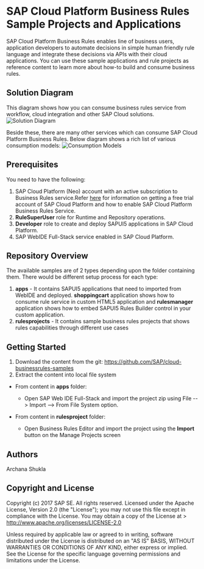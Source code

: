 # SAP Cloud Platform Business Rules Sample Projects and Applications
SAP Cloud Platform Business Rules enables line of business users, application developers to automate decisions in simple human friendly rule language and integrate these decisions via APIs with their cloud applications. 
You can use these sample applications and rule projects as reference content to learn more about how-to build and consume business rules.

## Solution Diagram
This diagram shows how you can consume business rules service from workflow, cloud integration and other SAP Cloud solutions. 
![Solution Diagram](https://github.com/SAP/cloud-businessrules-samples/blob/master/images/BusinessRules_SolutionDiagram.png)

Beside these, there are many other services which can consume SAP Cloud Platform Business Rules. Below diagram shows a rich list of various consumption models:
![Consumption Models](https://github.com/SAP/cloud-businessrules-samples/blob/master/images/BusinessRules_ConsumptionPatterns.png)

## Prerequisites
You need to have the following:
1.  SAP Cloud Platform (Neo) account with an active subscription to Business Rules service.Refer [here](https://blogs.sap.com/2017/04/26/sap-cloud-platform-business-rules-try-it-yourself/) for information on getting a free trial account of SAP Cloud Platform and how to enable SAP Cloud Platform Business Rules Service.
2.  **RuleSuperUser** role for Runtime and Repository operations.
3.  **Developer** role to create and deploy SAPUI5 applications in SAP Cloud Platform.
4.  SAP WebIDE Full-Stack service enabled in SAP Cloud Platform.

## Repository Overview
The available samples are of 2 types depending upon the folder containing them. There would be different setup process for each type:
1. **apps** - It contains SAPUI5 applications that need to imported from WebIDE and deployed. **shoppingcart** application shows how to consume rule service in custom HTML5 application and **rulesmanager** application shows how to embed SAPUI5 Rules Builder control in your custom application. 
2. **rulesprojects** - It contains sample business rules projects that shows rules capabilities through different use cases

## Getting Started
1. Download the content from the git: https://github.com/SAP/cloud-businessrules-samples
2. Extract the content into local file system

- From content in **apps** folder:
  - Open SAP Web IDE Full-Stack and import the project zip using File --> Import --> From File System option.

- From content in **rulesproject** folder:
  - Open Business Rules Editor and import the project using the **Import** button on the Manage Projects screen

## Authors
Archana Shukla

## Copyright and License
Copyright (c) 2017 SAP SE. All rights reserved.
Licensed under the Apache License, Version 2.0 (the "License"); you may not use this file except in compliance with the License. 
You may obtain a copy of the License at > http://www.apache.org/licenses/LICENSE-2.0

Unless required by applicable law or agreed to in writing, software distributed under the License is distributed on an 
"AS IS" BASIS, WITHOUT WARRANTIES OR CONDITIONS OF ANY KIND, either express or implied. See the License for the specific language governing permissions and limitations under the License.
